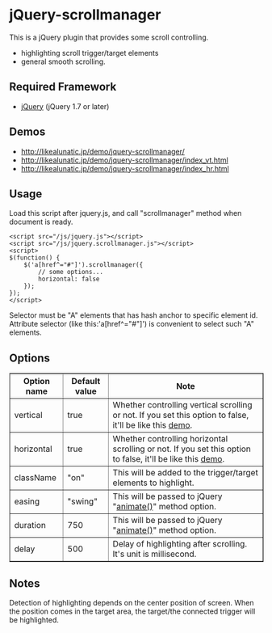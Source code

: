 # jQuery-scrollmanager

This is a jQuery plugin that provides some scroll controlling.

- highlighting scroll trigger/target elements
- general smooth scrolling.

## Required Framework

- [jQuery](http://jquery.com/) (jQuery 1.7 or later)

## Demos

- http://likealunatic.jp/demo/jquery-scrollmanager/
- http://likealunatic.jp/demo/jquery-scrollmanager/index_vt.html
- http://likealunatic.jp/demo/jquery-scrollmanager/index_hr.html

## Usage

Load this script after jquery.js,  and call "scrollmanager" method when document is ready.

	<script src="/js/jquery.js"></script>
	<script src="/js/jquery.scrollmanager.js"></script>
	<script>
	$(function() {
		$('a[href^="#"]').scrollmanager({
			// some options...
			horizontal: false
		});
	});
	</script>

Selector must be "A" elements that has hash anchor to specific element id.
Attribute selector (like this:'a[href^="#"]') is convenient to select such "A" elements.

## Options

<table border="1">
<colgroup span="1" class="colh">
<colgroup span="1" class="colh">
<colgroup span="1" class="cold">
<thead>
<tr>
<th>Option name</th>
<th>Default value</th>
<th>Note</th>
</tr>
</thead>
<tbody>
<tr>
<td>vertical</td>
<td>true</td>
<td>Whether controlling vertical scrolling or not. If you set this option to false, it'll be like this <a href="http://likealunatic.jp/demo/jquery-scrollmanager/index_hr.html">demo</a>.</td></td>
</tr>
<tr>
<td>horizontal</td>
<td>true</td>
<td>Whether controlling horizontal scrolling or not. If you set this option to false, it'll be like this <a href="http://likealunatic.jp/demo/jquery-scrollmanager/index_vt.html">demo</a>.</td>
</tr>
<tr>
<td>className</td>
<td>"on"</td>
<td>This will be added to the trigger/target elements to highlight.</td>
</tr>
<tr>
<td>easing</td>
<td>"swing"</td>
<td>This will be passed to jQuery "<a href="http://api.jquery.com/animate/">animate()</a>" method option.</td>
</tr>
<tr>
<td>duration</td>
<td>750</td>
<td>This will be passed to jQuery "<a href="http://api.jquery.com/animate/">animate()</a>" method option.</td>
</tr>
<tr>
<td>delay</td>
<td>500</td>
<td>Delay of highlighting after scrolling. It's unit is millisecond.</td>
</tr>
</tbody>
</table>

## Notes

Detection of highlighting depends on the center position of screen. When the position comes in the target area, the target/the connected trigger will be highlighted.

